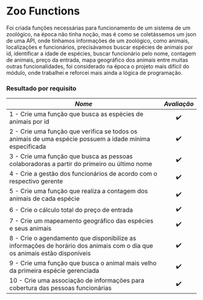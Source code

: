 # Zoo Functions

Foi criada funções necessárias para funcionamento de um sistema de um zoológico, na época não tinha noção, mas é como se coletássemos um json de uma API, onde tínhamos informações de um zoológico, como animais, localizações e funcionários, precisávamos buscar espécies de animais por id, identificar a idade de espécies, buscar funcionário pelo nome, contagem de animais, preço da entrada, mapa geográfico dos animais entre muitas outras funcionalidades, foi considerado na época o projeto mais difícil do módulo, onde trabalhei e reforcei mais ainda a lógica de programação.

### Resultado por requisito
*Nome* | *Avaliação*
--- | :---:
1 - Crie uma função que busca as espécies de animais por id | :heavy_check_mark:
2 - Crie uma função que verifica se todos os animais de uma espécie possuem a idade mínima especificada | :heavy_check_mark:
3 - Crie uma função que busca as pessoas colaboradoras a partir do primeiro ou último nome | :heavy_check_mark:
4 - Crie a gestão dos funcionários de acordo com o respectivo gerente | :heavy_check_mark:
5 - Crie uma função que realiza a contagem dos animais de cada espécie | :heavy_check_mark:
6 - Crie o cálculo total do preço de entrada | :heavy_check_mark:
7 - Crie um mapeamento geográfico das espécies e seus animais | :heavy_check_mark:
8 - Crie o agendamento que disponibilize as informações de horário dos animais com o dia que os animais estão disponíveis | :heavy_check_mark:
9 - Crie uma função que busca o animal mais velho da primeira espécie gerenciada | :heavy_check_mark:
10 - Crie uma associação de informações para cobertura das pessoas funcionárias | :heavy_check_mark:
